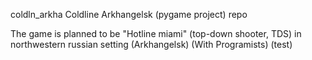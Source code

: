 coldln_arkha
Coldline Arkhangelsk (pygame project) repo

The game is planned to be "Hotline miami" (top-down shooter, TDS) in northwestern russian setting (Arkhangelsk)
(With Programists) (test)
